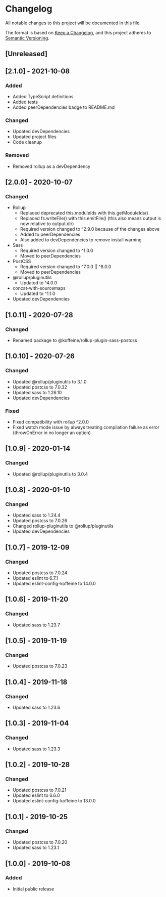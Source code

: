 # Changelog

All notable changes to this project will be documented in this file.

The format is based on [Keep a Changelog](https://keepachangelog.com/en/1.0.0/),
and this project adheres to [Semantic Versioning](https://semver.org/spec/v2.0.0.html).


## [Unreleased]


## [2.1.0] - 2021-10-08

### Added

- Added TypeScript definitions
- Added tests
- Added peerDependencies badge to README.md

### Changed

- Updated devDependencies
- Updated project files
- Code cleanup

### Removed

- Removed rollup as a devDependency


## [2.0.0] - 2020-10-07

### Changed

- Rollup
	- Replaced deprecated this.moduleIds with this.getModuleIds()
	- Replaced fs.writeFile() with this.emitFile() (this also means output is now relative to output.dir)
	- Required version changed to ^2.9.0 because of the changes above
	- Added to peerDependencies
	- Also added to devDependencies to remove install warning
- Sass
	- Required version changed to ^1.0.0
	- Moved to peerDependencies
- PostCSS
	- Required version changed to ^7.0.0 || ^8.0.0
	- Moved to peerDependencies
- @rollup/pluginutils
	- Updated to ^4.0.0
- concat-with-sourcemaps
	- Updated to ^1.1.0
- Updated devDependencies


## [1.0.11] - 2020-07-28

### Changed

- Renamed package to @koffeine/rollup-plugin-sass-postcss


## [1.0.10] - 2020-07-26

### Changed

- Updated @rollup/pluginutils to 3.1.0
- Updated postcss to 7.0.32
- Updated sass to 1.26.10
- Updated devDependencies

### Fixed

- Fixed compatibility with rollup ^2.0.0
- Fixed watch mode issue by always treating compilation failure as error (throwOnError in no longer an option)


## [1.0.9] - 2020-01-14

### Changed

- Updated @rollup/pluginutils to 3.0.4


## [1.0.8] - 2020-01-10

### Changed

- Updated sass to 1.24.4
- Updated postcss to 7.0.26
- Changed rollup-pluginutils to @rollup/pluginutils
- Updated devDependencies


## [1.0.7] - 2019-12-09

### Changed

- Updated postcss to 7.0.24
- Updated eslint to 6.7.1
- Updated eslint-config-koffeine to 14.0.0


## [1.0.6] - 2019-11-20

### Changed

- Updated sass to 1.23.7


## [1.0.5] - 2019-11-19

### Changed

- Updated postcss to 7.0.23


## [1.0.4] - 2019-11-18

### Changed

- Updated sass to 1.23.6


## [1.0.3] - 2019-11-04

### Changed

- Updated sass to 1.23.3


## [1.0.2] - 2019-10-28

### Changed

- Updated postcss to 7.0.21
- Updated eslint to 6.6.0
- Updated eslint-config-koffeine to 13.0.0

## [1.0.1] - 2019-10-25

### Changed

- Updated postcss to 7.0.20
- Updated sass to 1.23.1


## [1.0.0] - 2019-10-08

### Added

- Initial public release
